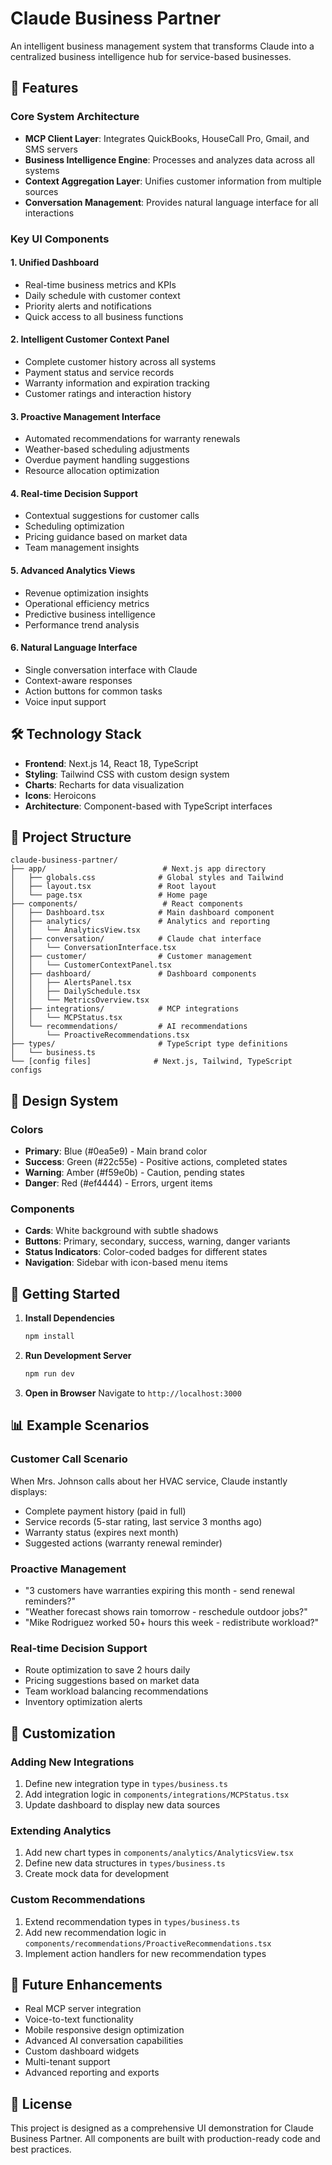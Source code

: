 # Claude Business Partner

An intelligent business management system that transforms Claude into a centralized business intelligence hub for service-based businesses.

## 🚀 Features

### Core System Architecture
- **MCP Client Layer**: Integrates QuickBooks, HouseCall Pro, Gmail, and SMS servers
- **Business Intelligence Engine**: Processes and analyzes data across all systems
- **Context Aggregation Layer**: Unifies customer information from multiple sources
- **Conversation Management**: Provides natural language interface for all interactions

### Key UI Components

#### 1. Unified Dashboard
- Real-time business metrics and KPIs
- Daily schedule with customer context
- Priority alerts and notifications
- Quick access to all business functions

#### 2. Intelligent Customer Context Panel
- Complete customer history across all systems
- Payment status and service records
- Warranty information and expiration tracking
- Customer ratings and interaction history

#### 3. Proactive Management Interface
- Automated recommendations for warranty renewals
- Weather-based scheduling adjustments
- Overdue payment handling suggestions
- Resource allocation optimization

#### 4. Real-time Decision Support
- Contextual suggestions for customer calls
- Scheduling optimization
- Pricing guidance based on market data
- Team management insights

#### 5. Advanced Analytics Views
- Revenue optimization insights
- Operational efficiency metrics
- Predictive business intelligence
- Performance trend analysis

#### 6. Natural Language Interface
- Single conversation interface with Claude
- Context-aware responses
- Action buttons for common tasks
- Voice input support

## 🛠️ Technology Stack

- **Frontend**: Next.js 14, React 18, TypeScript
- **Styling**: Tailwind CSS with custom design system
- **Charts**: Recharts for data visualization
- **Icons**: Heroicons
- **Architecture**: Component-based with TypeScript interfaces

## 📁 Project Structure

```
claude-business-partner/
├── app/                          # Next.js app directory
│   ├── globals.css              # Global styles and Tailwind
│   ├── layout.tsx               # Root layout
│   └── page.tsx                 # Home page
├── components/                   # React components
│   ├── Dashboard.tsx            # Main dashboard component
│   ├── analytics/               # Analytics and reporting
│   │   └── AnalyticsView.tsx
│   ├── conversation/            # Claude chat interface
│   │   └── ConversationInterface.tsx
│   ├── customer/                # Customer management
│   │   └── CustomerContextPanel.tsx
│   ├── dashboard/               # Dashboard components
│   │   ├── AlertsPanel.tsx
│   │   ├── DailySchedule.tsx
│   │   └── MetricsOverview.tsx
│   ├── integrations/            # MCP integrations
│   │   └── MCPStatus.tsx
│   └── recommendations/         # AI recommendations
│       └── ProactiveRecommendations.tsx
├── types/                       # TypeScript type definitions
│   └── business.ts
└── [config files]              # Next.js, Tailwind, TypeScript configs
```

## 🎨 Design System

### Colors
- **Primary**: Blue (#0ea5e9) - Main brand color
- **Success**: Green (#22c55e) - Positive actions, completed states
- **Warning**: Amber (#f59e0b) - Caution, pending states
- **Danger**: Red (#ef4444) - Errors, urgent items

### Components
- **Cards**: White background with subtle shadows
- **Buttons**: Primary, secondary, success, warning, danger variants
- **Status Indicators**: Color-coded badges for different states
- **Navigation**: Sidebar with icon-based menu items

## 🚀 Getting Started

1. **Install Dependencies**
   ```bash
   npm install
   ```

2. **Run Development Server**
   ```bash
   npm run dev
   ```

3. **Open in Browser**
   Navigate to `http://localhost:3000`

## 📊 Example Scenarios

### Customer Call Scenario
When Mrs. Johnson calls about her HVAC service, Claude instantly displays:
- Complete payment history (paid in full)
- Service records (5-star rating, last service 3 months ago)
- Warranty status (expires next month)
- Suggested actions (warranty renewal reminder)

### Proactive Management
- "3 customers have warranties expiring this month - send renewal reminders?"
- "Weather forecast shows rain tomorrow - reschedule outdoor jobs?"
- "Mike Rodriguez worked 50+ hours this week - redistribute workload?"

### Real-time Decision Support
- Route optimization to save 2 hours daily
- Pricing suggestions based on market data
- Team workload balancing recommendations
- Inventory optimization alerts

## 🔧 Customization

### Adding New Integrations
1. Define new integration type in `types/business.ts`
2. Add integration logic in `components/integrations/MCPStatus.tsx`
3. Update dashboard to display new data sources

### Extending Analytics
1. Add new chart types in `components/analytics/AnalyticsView.tsx`
2. Define new data structures in `types/business.ts`
3. Create mock data for development

### Custom Recommendations
1. Extend recommendation types in `types/business.ts`
2. Add new recommendation logic in `components/recommendations/ProactiveRecommendations.tsx`
3. Implement action handlers for new recommendation types

## 🎯 Future Enhancements

- Real MCP server integration
- Voice-to-text functionality
- Mobile responsive design optimization
- Advanced AI conversation capabilities
- Custom dashboard widgets
- Multi-tenant support
- Advanced reporting and exports

## 📝 License

This project is designed as a comprehensive UI demonstration for Claude Business Partner. All components are built with production-ready code and best practices.